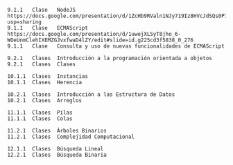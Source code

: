     9.1.1	Clase	NodeJS https://docs.google.com/presentation/d/1ZcHb9RValn1NJy719Iz8HVcJdSQs0P78jAUffW7lCbA/edit?usp=sharing
	9.1.1	Clase	ECMAScript https://docs.google.com/presentation/d/1uwejXLSyT8jho_6-WOeUnmClehIXEMZGJvxfwaD4lZY/edit#slide=id.g225cd3f5838_0_276
	9.1.1	Clase	Consulta y uso de nuevas funcionalidades de ECMAScript

    9.2.1	Clases	Introducción a la programación orientada a objetos
    9.2.1	Clases	Clases

    10.1.1	Clases	Instancias
    10.1.1	Clases	Herencia

    10.2.1	Clases	Introducción a las Estructura de Datos
    10.2.1	Clases	Arreglos

    11.1.1	Clases	Pilas
    11.1.1	Clases	Colas

    11.2.1	Clases	Árboles Binarios
    11.2.1	Clases	Complejidad Computacional

    12.1.1	Clases	Búsqueda Lineal
    12.2.1	Clases	Búsqueda Binaria
